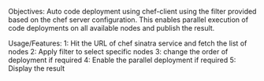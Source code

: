 Objectives: 
Auto code deployment using chef-client using the filter provided based on the chef server configuration. This enables parallel execution of code deployments on all 
available nodes and publish the result.

Usage/Features:
1: Hit the URL of chef sinatra service and fetch the list of nodes
2: Apply filter to select specific nodes 
3: change the order of deployment if required
4: Enable the parallel deployment if required 
5: Display the result 
